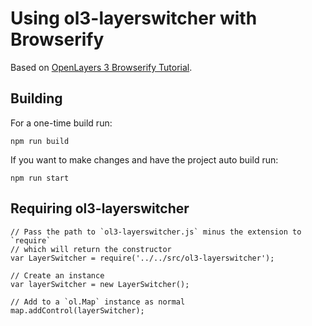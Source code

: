 # Using ol3-layerswitcher with Browserify 

Based on [OpenLayers 3 Browserify Tutorial](https://openlayers.org/en/latest/doc/tutorials/browserify.html).

## Building

For a one-time build run:

    npm run build

If you want to make changes and have the project auto build run:

    npm run start

## Requiring ol3-layerswitcher

    // Pass the path to `ol3-layerswitcher.js` minus the extension to `require`
    // which will return the constructor
    var LayerSwitcher = require('../../src/ol3-layerswitcher');

    // Create an instance
    var layerSwitcher = new LayerSwitcher();

    // Add to a `ol.Map` instance as normal
    map.addControl(layerSwitcher);
